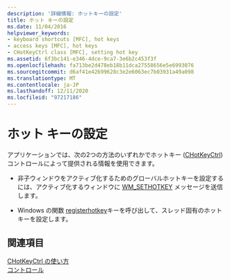 ```yaml
---
description: '詳細情報: ホットキーの設定'
title: ホット キーの設定
ms.date: 11/04/2016
helpviewer_keywords:
- keyboard shortcuts [MFC], hot keys
- access keys [MFC], hot keys
- CHotKeyCtrl class [MFC], setting hot key
ms.assetid: 6f3bc141-e346-4dce-9ca7-3e6b2c453f3f
ms.openlocfilehash: fa713be2d478eb18b11dca27558656e5e6993076
ms.sourcegitcommit: d6af41e42699628c3e2e6063ec7b03931a49a098
ms.translationtype: MT
ms.contentlocale: ja-JP
ms.lasthandoff: 12/11/2020
ms.locfileid: "97217186"
---
```

# <a name="setting-a-hot-key"></a>ホット キーの設定

アプリケーションでは、次の2つの方法のいずれかでホットキー ([CHotKeyCtrl](../mfc/reference/chotkeyctrl-class.md)) コントロールによって提供される情報を使用できます。

- 非子ウィンドウをアクティブ化するためのグローバルホットキーを設定するには、アクティブ化するウィンドウに [WM_SETHOTKEY](/windows/win32/inputdev/wm-sethotkey) メッセージを送信します。

- Windows の関数 [registerhotkey](/windows/win32/api/winuser/nf-winuser-registerhotkey)キーを呼び出して、スレッド固有のホットキーを設定します。

## <a name="see-also"></a>関連項目

[CHotKeyCtrl の使い方](../mfc/using-chotkeyctrl.md)<br/>
[コントロール](../mfc/controls-mfc.md)
